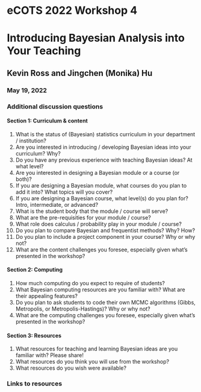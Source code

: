 # eCOTS 2022 Workshop 4
# Introducing Bayesian Analysis into Your Teaching
## Kevin Ross and Jingchen (Monika) Hu
### May 19, 2022

### Additional discussion questions 

#### Section 1: Curriculum & content

1. What is the status of (Bayesian) statistics curriculum in your department / institution?
2. Are you interested in introducing / developing Bayesian ideas into your curriculum? Why?
3. Do you have any previous experience with teaching Bayesian ideas? At what level?
4. Are you interested in designing a Bayesian module or a course (or both)?
5. If you are designing a Bayesian module, what courses do you plan to add it into? What topics will you cover?
6. If you are designing a Bayesian course, what level(s) do you plan for? Intro, intermediate, or advanced?
7. What is the student body that the module / course will serve?
8. What are the pre-requisities for your module / course?
9. What role does calculus / probability play in your module / course?
10. Do you plan to compare Bayesian and frequentist methods? Why? How?
11. Do you plan to include a project component in your course? Why or why not?
12. What are the content challenges you foresee, especially given what’s presented in the workshop?

#### Section 2: Computing

1. How much computing do you expect to require of students?
2. What Bayesian computing resources are you familiar with? What are their appealing features?
3. Do you plan to ask students to code their own MCMC algorithms (Gibbs, Metropolis, or Metropolis-Hastings)? Why or why not?
4. What are the computing challenges you foresee, especially given what’s presented in the workshop?

#### Section 3: Resources

1. What resources for teaching and learning Bayesian ideas are you familiar with? Please share!
2. What resources do you think you will use from the workshop?
3. What resources do you wish were available?


### Links to resources

